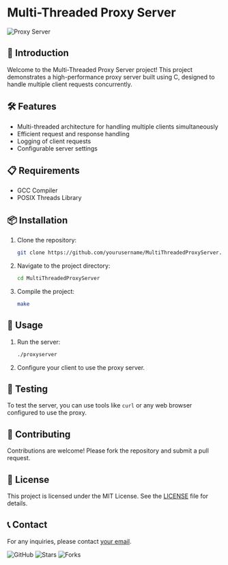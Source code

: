 # Multi-Threaded Proxy Server

![Proxy Server](https://example.com/proxy-server-image.png)

## 🚀 Introduction

Welcome to the Multi-Threaded Proxy Server project! This project demonstrates a high-performance proxy server built using C, designed to handle multiple client requests concurrently.

## 🛠 Features

- Multi-threaded architecture for handling multiple clients simultaneously
- Efficient request and response handling
- Logging of client requests
- Configurable server settings

## 📋 Requirements

- GCC Compiler
- POSIX Threads Library

## 📦 Installation

1. Clone the repository:
   ```sh
   git clone https://github.com/yourusername/MultiThreadedProxyServer.git
   ```
2. Navigate to the project directory:
   ```sh
   cd MultiThreadedProxyServer
   ```
3. Compile the project:
   ```sh
   make
   ```

## 🚀 Usage

1. Run the server:
   ```sh
   ./proxyserver
   ```
2. Configure your client to use the proxy server.

## 🧪 Testing

To test the server, you can use tools like `curl` or any web browser configured to use the proxy.

## 🤝 Contributing

Contributions are welcome! Please fork the repository and submit a pull request.

## 📄 License

This project is licensed under the MIT License. See the [LICENSE](LICENSE) file for details.

## 📞 Contact

For any inquiries, please contact [your email](mailto:your.email@example.com).

![GitHub](https://img.shields.io/github/license/yourusername/MultiThreadedProxyServer)
![Stars](https://img.shields.io/github/stars/yourusername/MultiThreadedProxyServer)
![Forks](https://img.shields.io/github/forks/yourusername/MultiThreadedProxyServer)

